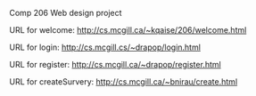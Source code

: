 Comp 206 Web design project 

URL for welcome: http://cs.mcgill.ca/~kqaise/206/welcome.html

URL for login: http://cs.mcgill.cs/~drapop/login.html

URL for register: http://cs.mcgill.ca/~drapop/register.html

URL for createSurvery: http://cs.mcgill.ca/~bnirau/create.html


